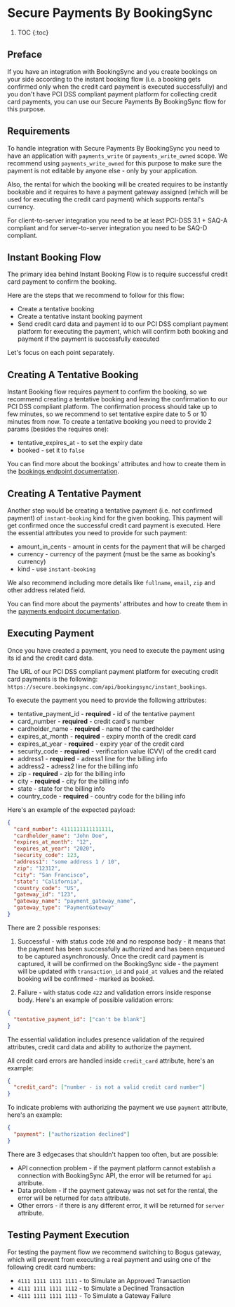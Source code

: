 # Secure Payments By BookingSync

1. TOC
{:toc}

## Preface

If you have an integration with BookingSync and you create bookings on your side according to the instant booking flow (i.e. a booking gets confirmed only when the credit card payment is executed successfully) and you don't have PCI DSS compliant payment platform for collecting credit card payments, you can use our Secure Payments By BookingSync flow for this purpose.

## Requirements

To handle integration with Secure Payments By BookingSync you need to have an application with `payments_write` or `payments_write_owned` scope. We recommend using `payments_write_owned` for this purpose to make sure the payment is not editable by anyone else - only by your application.

Also, the rental for which the booking will be created requires to be instantly bookable and it requires to have a payment gateway assigned (which will be used for executing the credit card payment) which supports rental's currency.

For client-to-server integration you need to be at least PCI-DSS 3.1 + SAQ-A compliant and for server-to-server integration you need to be SAQ-D compliant.

## Instant Booking Flow

The primary idea behind Instant Booking Flow is to require successful credit card payment to confirm the booking.

Here are the steps that we recommend to follow for this flow:

* Create a tentative booking
* Create a tentative instant booking payment
* Send credit card data and payment id to our PCI DSS compliant payment platform for executing the payment, which will confirm both booking and payment if the payment is successfully executed

Let's focus on each point separately.

## Creating A Tentative Booking

Instant Booking flow requires payment to confirm the booking, so we recommend creating a tentative booking and leaving the confirmation to our PCI DSS compliant platform. The confirmation process should take up to few minutes, so we recommend to set tentative expire date to 5 or 10 minutes from now. To create a tentative booking you need to provide 2 params (besides the requires one):

* tentative_expires_at - to set the expiry date
* booked - set it to `false`

You can find more about the bookings' attributes and how to create them in the [bookings endpoint documentation](/reference/endpoints/bookings/).

## Creating A Tentative Payment

Another step would be creating a tentative payment (i.e. not confirmed payment) of `instant-booking` kind for the given booking. This payment will get confirmed once the successful credit card payment is executed. Here the essential attributes you need to provide for such payment:

* amount_in_cents - amount in cents for the payment that will be charged
* currency -  currency of the payment (must be the same as booking's currency)
* kind - use `instant-booking`

We also recommend including more details like `fullname`, `email`, `zip` and other address related field.

You can find more about the payments' attributes and how to create them in the [payments endpoint documentation](/reference/endpoints/payments/).

## Executing Payment

Once you have created a payment, you need to execute the payment using its id and the credit card data.

The URL of our PCI DSS compliant payment platform for executing credit card payments is the following: `https://secure.bookingsync.com/api/bookingsync/instant_bookings`.

To execute the payment you need to provide the following attributes:

* tentative_payment_id - **required** - id of the tentative payment
* card_number - **required** - credit card's number
* cardholder_name - **required** - name of the cardholder
* expires_at_month - **required** - expiry month of the credit card
* expires_at_year - **required** - expiry year of the credit card
* security_code - **required** - verification value (CVV) of the credit card
* address1 - **required** - adress1 line for the billing info
* address2 - adress2 line for the billing info
* zip - **required** - zip for the billing info
* city - **required** - city for the billing info
* state - state for the billing info
* country_code - **required** - country code for the billing info

Here's an example of the expected payload:

~~~json
{
  "card_number": 4111111111111111,
  "cardholder_name": "John Doe",
  "expires_at_month": "12",
  "expires_at_year": "2020",
  "security_code": 123,
  "address1": "some address 1 / 10",
  "zip": "12312",
  "city": "San Francisco",
  "state": "California",
  "country_code": "US",
  "gateway_id": "123",
  "gateway_name": "payment_gateway_name",
  "gateway_type": "PaymentGateway"
}
~~~


There are 2 possible responses:

1. Successful - with status code `200` and no response body - it means that the payment has been successfully authorized and has been enqueued to be captured asynchronously. Once the credit card payment is captured, it will be confirmed on the BookingSync side - the payment will be updated with `transaction_id` and `paid_at` values and the related booking will be confirmed - marked as booked.

2. Failure - with status code `422` and validation errors inside response body. Here's an example of possible validation errors:

~~~json
{
  "tentative_payment_id": ["can't be blank"]
}
~~~

The essential validation includes presence validation of the required attributes, credit card data and ability to authorize the payment.

All credit card errors are handled inside `credit_card` attribute, here's an example:

~~~json
{
  "credit_card": ["number - is not a valid credit card number"]
}
~~~

To indicate problems with authorizing the payment we use `payment` attribute, here's an example:

~~~json
{
  "payment": ["authorization declined"]
}
~~~

There are 3 edgecases that shouldn't happen too often, but are possible:

* API connection problem - if the payment platform cannot establish a connection with BookingSync API, the error will be returned for `api` attribute.
* Data problem - if the payment gateway was not set for the rental, the error will be returned for `data` attribute.
* Other errors - if there is any different error, it will be returned for `server` attribute.

## Testing Payment Execution

For testing the payment flow we recommend switching to Bogus gateway, which will prevent from executing a real payment and using one of the following credit card numbers:

* `4111 1111 1111 1111` - to Simulate an Approved Transaction
* `4111 1111 1111 1112` - to Simulate a Declined Transaction
* `4111 1111 1111 1113` - To Simulate a Gateway Failure

